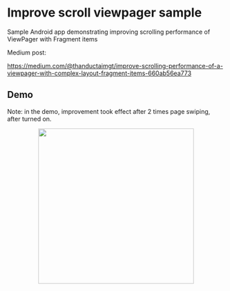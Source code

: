 # Improve scroll viewpager sample
Sample Android app demonstrating improving scrolling performance of ViewPager with Fragment items

Medium post:

https://medium.com/@thanductaimgt/improve-scrolling-performance-of-a-viewpager-with-complex-layout-fragment-items-660ab56ea773

## Demo

Note: in the demo, improvement took effect after 2 times page swiping, after turned on.

<div align="center">
  <img width="360"
src="images/demo.gif"/>
</div>
